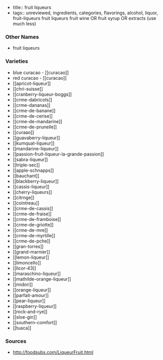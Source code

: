 - title:: fruit liqueurs
- tags:: unreviewed, ingredients, categories, flavorings, alcohol, liquor, fruit-liqueurs
fruit liqueurs fruit wine OR fruit syrup OR extracts (use much less)

### Other Names

* fruit liqueurs

### Varieties

* blue curacao - [[curacao]]
* red curacao - [[curacao]]
* [[apricot-liqueur]]
* [[chri-suisse]]
* [[cranberry-liqueur-boggs]]
* [[crme-dabricots]]
* [[crme-dananas]]
* [[crme-de-banane]]
* [[crme-de-cerise]]
* [[crme-de-mandarine]]
* [[crme-de-prunelle]]
* [[curaao]]
* [[guavaberry-liqueur]]
* [[kumquat-liqueur]]
* [[mandarine-liqueur]]
* [[passion-fruit-liqueur-la-grande-passion]]
* [[sabra-liqueur]]
* [[triple-sec]]
* [[apple-schnapps]]
* [[bauchant]]
* [[blackberry-liqueur]]
* [[cassis-liqueur]]
* [[cherry-liqueurs]]
* [[citrnge]]
* [[cointreau]]
* [[crme-de-cassis]]
* [[crme-de-fraise]]
* [[crme-de-framboise]]
* [[crme-de-griotte]]
* [[crme-de-mre]]
* [[crme-de-myrtille]]
* [[crme-de-pche]]
* [[gran-torres]]
* [[grand-marnier]]
* [[lemon-liqueur]]
* [[limoncello]]
* [[licor-43]]
* [[maraschino-liqueur]]
* [[mathilde-orange-liqueur]]
* [[midori]]
* [[orange-liqueur]]
* [[parfait-amour]]
* [[pear-liqueur]]
* [[raspberry-liqueur]]
* [[rock-and-rye]]
* [[sloe-gin]]
* [[southern-comfort]]
* [[tuaca]]

### Sources
* http://foodsubs.com/LiqueurFruit.html
